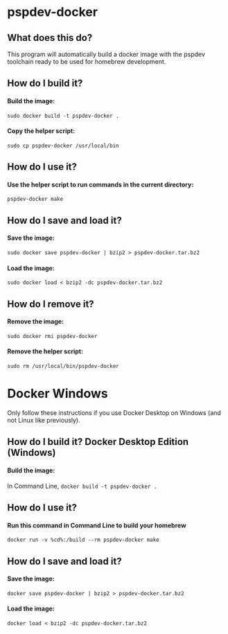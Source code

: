 # pspdev-docker

## What does this do?
This program will automatically build a docker image with the pspdev toolchain ready to be used for homebrew development.

## How do I build it?

#### Build the image:
`sudo docker build -t pspdev-docker .`

#### Copy the helper script:
`sudo cp pspdev-docker /usr/local/bin`

## How do I use it?

#### Use the helper script to run commands in the current directory:
`pspdev-docker make`

## How do I save and load it?

#### Save the image:
`sudo docker save pspdev-docker | bzip2 > pspdev-docker.tar.bz2`

#### Load the image:
`sudo docker load < bzip2 -dc pspdev-docker.tar.bz2`

## How do I remove it?

#### Remove the image:
`sudo docker rmi pspdev-docker`

#### Remove the helper script:
`sudo rm /usr/local/bin/pspdev-docker`

# Docker Windows

Only follow these instructions if you use Docker Desktop on Windows (and not Linux like previously).

## How do I build it? Docker Desktop Edition (Windows)

#### Build the image:
In Command Line, `docker build -t pspdev-docker .`

## How do I use it?

#### Run this command in Command Line to build your homebrew
`docker run -v %cd%:/build --rm pspdev-docker make`

## How do I save and load it?

#### Save the image:
`docker save pspdev-docker | bzip2 > pspdev-docker.tar.bz2`

#### Load the image:
`docker load < bzip2 -dc pspdev-docker.tar.bz2`
